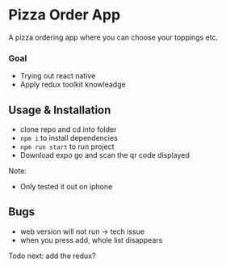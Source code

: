 # Pizza Order App

A pizza ordering app where you can choose your toppings etc.

### Goal
- Trying out react native
- Apply redux toolkit knowleadge

## Usage & Installation
- clone repo and cd into folder
- ```npm i``` to install dependencies
- ```npm run start``` to run project
- Download expo go and scan the qr code displayed

Note:
- Only tested it out on iphone

## Bugs
- web version will not run -> tech issue
- when you press add, whole list disappears

Todo next: add the redux? 
